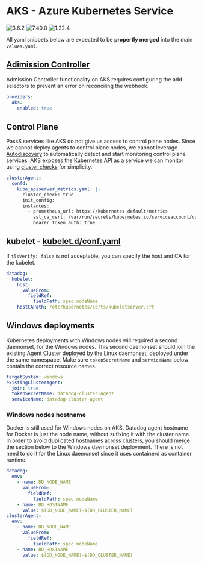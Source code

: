 # AKS - Azure Kubernetes Service

![3.6.2](https://img.shields.io/badge/Datadog%20chart-2.28.13-632ca6?labelColor=f0f0f0&logo=Helm&logoColor=0f1689)
![7.40.0](https://img.shields.io/badge/Agent-7.32.4-632ca6?&labelColor=f0f0f0&logo=Datadog&logoColor=632ca6)
![1.22.4](https://img.shields.io/badge/AKS-1.22.4-0080ff?labelColor=f0f0f0&logo=Microsoft%20Azure&logoColor=0080ff)

All yaml snippets below are expected to be **propertly merged** into the main `values.yaml`.

## [Adimission Controller](https://docs.datadoghq.com/containers/kubernetes/distributions/?tab=helm#AKS)

Admission Controller functionality on AKS requires configuring the add selectors to prevent an error on reconciling the webhook.

```yaml
providers:
  aks:
    enabled: true
```


## Control Plane

PassS services like AKS do not give us access to control plane nodes. Since we cannot deploy agents to control plane nodes, we cannot leverage [Autodiscovery](https://docs.datadoghq.com/agent/kubernetes/integrations/?tab=kubernetes) to automatically detect and start monitoring control plane services.
AKS exposes the Kubernetes API as a service we can monitor using [cluster checks](https://docs.datadoghq.com/agent/cluster_agent/clusterchecks/#static-configurations-in-files) for simplicity.

```yaml
clusterAgent:
  confd:
    kube_apiserver_metrics.yaml: |-
      cluster_check: true
      init_config:
      instances:
        - prometheus_url: https://kubernetes.default/metrics
          ssl_ca_cert: /var/run/secrets/kubernetes.io/serviceaccount/ca.crt
          bearer_token_auth: true
```

## kubelet - [kubelet.d/conf.yaml](https://github.com/DataDog/integrations-core/blob/master/kubelet/datadog_checks/kubelet/data/conf.yaml.example)

If `tlsVerify: false` is not acceptable, you can specify the host and CA for the kubelet.

```yaml
datadog:
  kubelet:
    host:
      valueFrom:
        fieldRef:
          fieldPath: spec.nodeName
    hostCAPath: /etc/kubernetes/certs/kubeletserver.crt
```

## Windows deployments

Kubernetes deployments with Windows nodes will required a second daemonset, for the Windows nodes. This second daemonset should join the existing Agent Cluster deployed by the Linux daemonset, deployed under the same namespace. Make sure `tokenSecretName` and `serviceName` below contain the correct resource names.

```yaml
targetSystem: windows
existingClusterAgent:  
  join: true
  tokenSecretName: datadog-cluster-agent
  serviceName: datadog-cluster-agent
```

### Windows nodes hostname

Docker is still used for Windows nodes on AKS. Datadog agent hostname for Docker is just the node name, without sufixing it with the cluster name. In order to avoid duplicated hostnames across clusters, you should merge the section below to the Windows daemonset deployment. There is not need to do it for the Linux daemonset since it uses containerd as container runtime.

```yaml
datadog:
  env:
    - name: DD_NODE_NAME
      valueFrom:
        fieldRef:
          fieldPath: spec.nodeName
    - name: DD_HOSTNAME
      value: $(DD_NODE_NAME)-$(DD_CLUSTER_NAME)
clusterAgent:
  env:
    - name: DD_NODE_NAME
      valueFrom:
        fieldRef:
          fieldPath: spec.nodeName
    - name: DD_HOSTNAME
      value: $(DD_NODE_NAME)-$(DD_CLUSTER_NAME)

```
